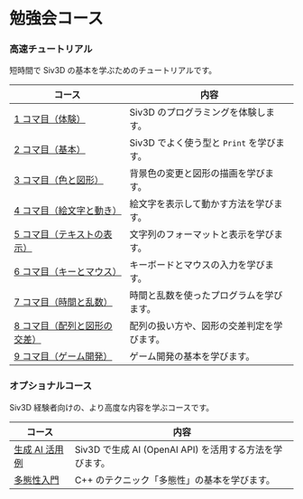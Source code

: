 # 勉強会コース

### 高速チュートリアル
短時間で Siv3D の基本を学ぶためのチュートリアルです。

| コース | 内容 |
| --- | --- |
| [1 コマ目（体験）](quikstart_1.md) | Siv3D のプログラミングを体験します。 |
| [2 コマ目（基本）](quikstart_2.md) | Siv3D でよく使う型と `Print` を学びます。 |
| [3 コマ目（色と図形）](quikstart_3.md) | 背景色の変更と図形の描画を学びます。 |
| [4 コマ目（絵文字と動き）](quikstart_4.md) | 絵文字を表示して動かす方法を学びます。 |
| [5 コマ目（テキストの表示）](quikstart_5.md) | 文字列のフォーマットと表示を学びます。 |
| [6 コマ目（キーとマウス）](quikstart_6.md) | キーボードとマウスの入力を学びます。 |
| [7 コマ目（時間と乱数）](quikstart_7.md) | 時間と乱数を使ったプログラムを学びます。 |
| [8 コマ目（配列と図形の交差）](quikstart_8.md) | 配列の扱い方や、図形の交差判定を学びます。 |
| [9 コマ目（ゲーム開発）](quikstart_9.md) | ゲーム開発の基本を学びます。 |

### オプショナルコース
Siv3D 経験者向けの、より高度な内容を学ぶコースです。

| コース | 内容 |
| --- | --- |
| [生成 AI 活用例](openai.md) | Siv3D で生成 AI (OpenAI API) を活用する方法を学びます。 |
| [多態性入門](polymorphism.md) | C++ のテクニック「多態性」の基本を学びます。 |

